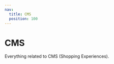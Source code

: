 ```yaml
---
nav:
  title: CMS
  position: 100
---
```

# CMS
Everything related to CMS (Shopping Experiences).
<PageRef page="../../framework/shopping-experiences" title="Shopping Experiences" sub="How to use and customize Shopping Experiences in your Shopware Frontends project" />
<PageRef page="content-pages" title="Create content pages" sub="Render a content page using the cms-base package, Render a content page using custom components" />
<PageRef page="overwriting-cms" title="Overwrite CMS blocks in Nuxt 3 app" sub="Example how to overwrite a CMS composables in your store" />